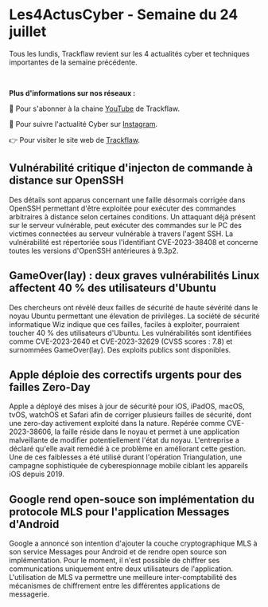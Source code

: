 # Les4ActusCyber - Semaine du 24 juillet

    
Tous les lundis, Trackflaw revient sur les 4 actualités cyber et techniques importantes de la semaine précédente.

<br>

**Plus d'informations sur nos réseaux :**

🔴 Pour s'abonner à la chaine [YouTube](https://www.youtube.com/@trackflaw) de Trackflaw.

📸 Pour suivre l'actualité Cyber sur [Instagram](https://www.instagram.com/trackflaw/).

👉 Pour visiter le site web de [Trackflaw](https://trackflaw.com).

    
## Vulnérabilité critique d'injecton de commande à distance sur OpenSSH

Des détails sont apparus concernant une faille désormais corrigée dans OpenSSH permettant d'être exploitée pour exécuter des commandes arbitraires à distance selon certaines conditions.
Un attaquant déjà présent sur le serveur vulnérable, peut exécuter des commandes sur le PC des victimes connectées au serveur vulnérable à travers l'agent SSH. La vulnérabilité est répertoriée sous l'identifiant CVE-2023-38408 et concerne toutes les versions d'OpenSSH antérieures à 9.3p2.


## GameOver(lay) : deux graves vulnérabilités Linux affectent 40 % des utilisateurs d'Ubuntu

Des chercheurs ont révélé deux failles de sécurité de haute sévérité dans le noyau Ubuntu permettant une élevation de privilèges.
La société de sécurité informatique Wiz indique que ces failles, faciles à exploiter, pourraient toucher 40 % des utilisateurs d'Ubuntu. Les vulnérabilités sont identifiées comme CVE-2023-2640 et CVE-2023-32629 (CVSS scores : 7.8) et surnommées GameOver(lay). Des exploits publics sont disponibles.


## Apple déploie des correctifs urgents pour des failles Zero-Day

Apple a déployé des mises à jour de sécurité pour iOS, iPadOS, macOS, tvOS, watchOS et Safari afin de corriger plusieurs failles de sécurité, dont une zero-day activement exploité dans la nature.
Repérée comme CVE-2023-38606, la faille réside dans le noyau et permet à une application malveillante de modifier potentiellement l'état du noyau. L'entreprise a déclaré qu'elle avait remédié à ce problème en améliorant cette gestion. Une de ces faiblesses a été utilisé durant l'opération Triangulation, une campagne sophistiquée de cyberespionnage mobile ciblant les appareils iOS depuis 2019.


## Google rend open-souce son implémentation du protocole MLS pour l'application Messages d'Android

Google a annoncé son intention d'ajouter la couche cryptographique MLS à son service Messages pour Android et de rendre open source son implémentation. Pour le moment, il n'est possible de chiffrer ses communications uniquement entre deux utilisateurs de l'application.
L'utilisation de MLS va permettre une meilleure inter-comptabilité des mécanismes de chiffrement entre les différentes applications de messagerie.


